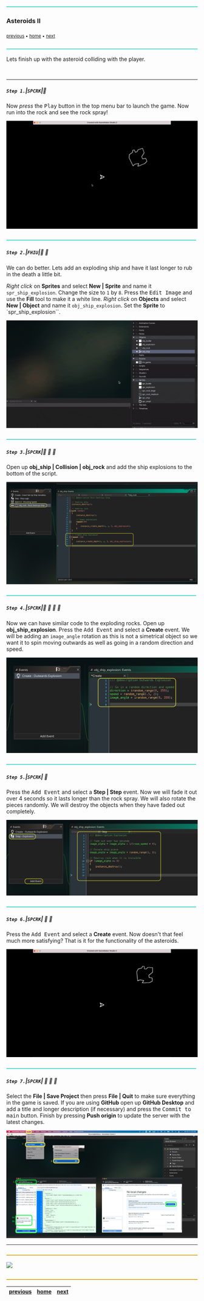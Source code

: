 ![](../images/line3.png)

### Asteroids II

<sub>[previous](../asteroids-i/README.md#user-content-asteroids-i) • [home](../README.md#user-content-gms2-ue4-space-rocks) • [next](../next-size/README.md#user-content-spawn-next-size-rock)</sub>

![](../images/line3.png)

Lets finish up with the asteroid colliding with the player.

<br>

---


##### `Step 1.`\|`SPCRK`|:small_blue_diamond:

Now *press* the <kbd>Play</kbd> button in the top menu bar to launch the game. Now run into the rock and see the rock spray!

![alt_text](images/RockExplodes.gif)

![](../images/line2.png)

##### `Step 2.`\|`FHIU`|:small_blue_diamond: :small_blue_diamond: 

We can do better.  Lets add an exploding ship and have it last longer to rub in the death a little bit.

*Right click* on **Sprites** and select **New | Sprite** and name it `spr_ship_explosion`. Change the size to `1` by `8`.  Press the <kbd>Edit Image</kbd> and use the **Fill** tool to make it a white line.  *Right click* on **Objects** and select **New | Object** and name it `obj_ship_explosion`. Set the **Sprite** to `spr_ship_explosion``. 

![add ship exploding sprite and object that is 1 x 8](images/AddShipExplosion.gif)

![](../images/line2.png)

##### `Step 3.`\|`SPCRK`|:small_blue_diamond: :small_blue_diamond: :small_blue_diamond:

Open up **obj_ship | Collision | obj_rock** and add the ship explosions to the bottom of the script.

![destroy ship explosion in rock collision](images/rockDestroysShip.png)

![](../images/line2.png)

##### `Step 4.`\|`SPCRK`|:small_blue_diamond: :small_blue_diamond: :small_blue_diamond: :small_blue_diamond:

Now we can have similar code to the exploding rocks.  Open up **obj_ship_explosion**. Press the <kbd>Add Event</kbd> and select a **Create** event. We will be adding an `image_angle` rotation as this is not a simetrical object so we want it to spin moving outwards as well as going in a random direction and speed.

![alt_text](images/shipExplosionCreate.png)

![](../images/line2.png)

##### `Step 5.`\|`SPCRK`| :small_orange_diamond:

Press the <kbd>Add Event</kbd> and select a **Step | Step** event. Now we will fade it out over 4 seconds so it lasts longer than the rock spray.  We will also rotate the pieces randomly.  We will destroy the objects when they have faded out completely.

![alt_text](images/ShipExplosionStep.png)

![](../images/line2.png)

##### `Step 6.`\|`SPCRK`| :small_orange_diamond: :small_blue_diamond:

Press the <kbd>Add Event</kbd> and select a **Create** event. Now doesn't that feel much more satisfying?  That is it for the functionality of the asteroids.

![rock and ship explodes in game](images/FinalShipRockExplosion.gif)

![](../images/line2.png)

##### `Step 7.`\|`SPCRK`| :small_orange_diamond: :small_blue_diamond: :small_blue_diamond:

Select the **File | Save Project** then press **File | Quit** to make sure everything in the game is saved. If you are using **GitHub** open up **GitHub Desktop** and add a title and longer description (if necessary) and press the <kbd>Commit to main</kbd> button. Finish by pressing **Push origin** to update the server with the latest changes.

![save, quit, commit and push to github](images/GitHub.png)


___


![](../images/line.png)

<img src="https://via.placeholder.com/1000x100/45D7CA/000000/?text=Next Up - Spawn Next Size Rock">

![](../images/line.png)

| [previous](../asteroids-i/README.md#user-content-asteroids-i)| [home](../README.md#user-content-gms2-ue4-space-rocks) | [next](../next-size/README.md#user-content-spawn-next-size-rock)|
|---|---|---|
